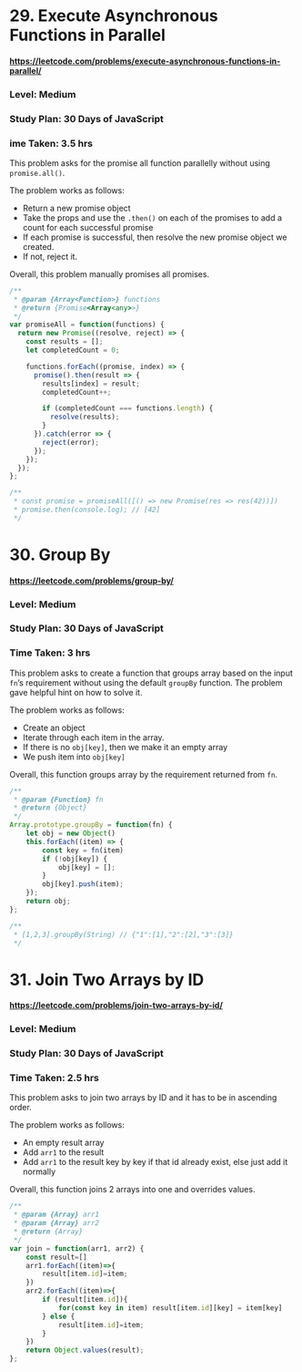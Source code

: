 # 29. Execute Asynchronous Functions in Parallel
#### https://leetcode.com/problems/execute-asynchronous-functions-in-parallel/
### Level: Medium
### Study Plan: 30 Days of JavaScript
### ime Taken: 3.5 hrs

This problem asks for the promise all function parallelly without using `promise.all()`.  

The problem works as follows:
- Return a new promise object
- Take the props and use the `.then()` on each of the promises to add a count for each successful promise
- If each promise is successful, then resolve the new promise object we created.
- If not, reject it.

Overall, this problem manually promises all promises. 

```javascript
/**
 * @param {Array<Function>} functions
 * @return {Promise<Array<any>>}
 */
var promiseAll = function(functions) {
  return new Promise((resolve, reject) => {
    const results = [];
    let completedCount = 0;

    functions.forEach((promise, index) => {
      promise().then(result => {
        results[index] = result;
        completedCount++;

        if (completedCount === functions.length) {
          resolve(results);
        }
      }).catch(error => {
        reject(error);
      });
    });
  });
};

/**
 * const promise = promiseAll([() => new Promise(res => res(42))])
 * promise.then(console.log); // [42]
 */
```

# 30. Group By
#### https://leetcode.com/problems/group-by/
### Level: Medium
### Study Plan: 30 Days of JavaScript
### Time Taken: 3 hrs

This problem asks to create a function that groups array based on the input `fn`’s requirement without using the default `groupBy` function. The problem gave helpful hint on how to solve it. 

The problem works as follows:
- Create an object
- Iterate through each item in the array.
- If there is no `obj[key]`, then we make it an empty array
- We push item into `obj[key]`

Overall, this function groups array by the requirement returned from `fn`.

```javascript
/**
 * @param {Function} fn
 * @return {Object}
 */
Array.prototype.groupBy = function(fn) {
    let obj = new Object()
    this.forEach((item) => {
        const key = fn(item)
        if (!obj[key]) {
            obj[key] = [];
        }
        obj[key].push(item);
    });
    return obj;
};

/**
 * [1,2,3].groupBy(String) // {"1":[1],"2":[2],"3":[3]}
 */
```

# 31. Join Two Arrays by ID
#### https://leetcode.com/problems/join-two-arrays-by-id/
### Level: Medium
### Study Plan: 30 Days of JavaScript
### Time Taken: 2.5 hrs

This problem asks to join two arrays by ID and it has to be in ascending order. 

The problem works as follows:
- An empty result array
- Add `arr1` to the result
- Add `arr1` to the result key by key if that id already exist, else just add it normally

Overall, this function joins 2 arrays into one and overrides values. 

```javascript
/**
 * @param {Array} arr1
 * @param {Array} arr2
 * @return {Array}
 */
var join = function(arr1, arr2) {
    const result=[]
    arr1.forEach((item)=>{
        result[item.id]=item;
    })
    arr2.forEach((item)=>{
        if (result[item.id]){
            for(const key in item) result[item.id][key] = item[key]
        } else {
            result[item.id]=item;
        }
    })
    return Object.values(result);
};
```